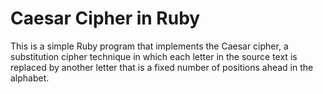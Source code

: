 # Caesar Cipher in Ruby

This is a simple Ruby program that implements the Caesar cipher, a substitution cipher technique in which each letter in the source text is replaced by another letter that is a fixed number of positions ahead in the alphabet.

